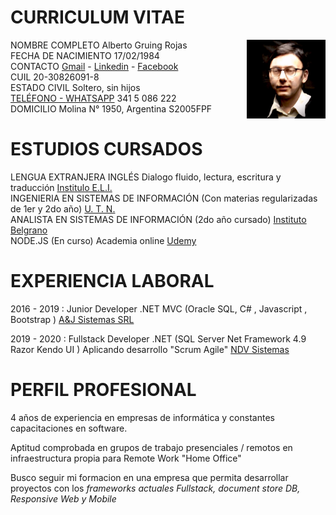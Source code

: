 # CURRICULUM  VITAE

 <img src="https://github.com/Gruning/Public-Media/raw/master/foto_personal.jpg" width=25% align=right>

NOMBRE COMPLETO Alberto Gruing Rojas  
FECHA DE NACIMIENTO 17/02/1984  
CONTACTO <A HREF="mailto:gruning.zen@gmail.com">Gmail</A> - [Linkedin](https://www.linkedin.com/in/alberto-gruning-rojas-74897a8b) - [Facebook](http://facebook.com/gruningzen)  
CUIL 20-30826091-8  
ESTADO CIVIL Soltero, sin hijos  
<a href="tel:+543415086222">TELÉFONO - </a> 
[WHATSAPP](https://wa.me/5493415086222?text=Nos%20comunicamos%20por%20la%20propuesta%20laboral) 341 5 086 222  
DOMICILIO Molina N° 1950, Argentina S2005FPF
[](<iframe src="https://maps.google.com/maps?q=molina%201950%20rosario%20santa%20fe>)

# ESTUDIOS CURSADOS 

LENGUA EXTRANJERA INGLÉS Dialogo fluido, lectura, escritura y traducción [Institulo E.L.I.](https://www.eli.edu)  
INGENIERIA EN SISTEMAS DE INFORMACIÓN (Con materias regularizadas de 1er y 2do año)  [U. T. N.](https://www.frro.utn.edu.ar)   
ANALISTA EN SISTEMAS DE INFORMACIÓN  (2do año cursado) [Instituto Belgrano](www.complejobelgrano.edu.ar)  
NODE.JS (En curso) Academia online [Udemy](https://www.udemy.com/share/101WGiB0AScFpaQ3w=/)

# EXPERIENCIA   LABORAL 

2016 - 2019 : Junior Developer .NET MVC (Oracle SQL, C# , Javascript , Bootstrap ) [A&J Sistemas SRL](https://www.ayjsistemas.com) 

2019 - 2020 : Fullstack Developer .NET (SQL Server Net Framework 4.9 Razor Kendo UI ) Aplicando desarrollo "Scrum Agile" [NDV Sistemas](www.ndvsistemas.com)
 
# PERFIL PROFESIONAL 

4 años de experiencia en empresas de informática y constantes capacitaciones en software.

Aptitud comprobada en grupos de trabajo presenciales / remotos en infraestructura propia para Remote Work "Home Office"

Busco seguir mi formacion en una empresa que permita desarrollar proyectos con los _frameworks actuales Fullstack, document store DB,  Responsive Web y Mobile_ 
